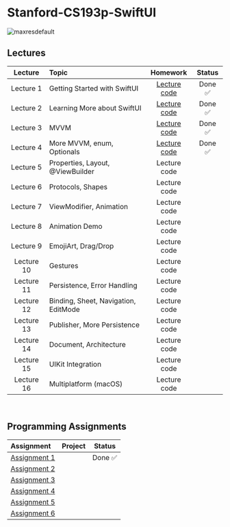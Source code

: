 # Stanford-CS193p-SwiftUI
![maxresdefault](https://user-images.githubusercontent.com/87092187/236336253-b839739e-2d1c-42ba-bbc4-3583af70cff4.jpg)

## Lectures
| Lecture     | Topic                                                 | Homework          | Status   |
| :----:      | :---                                                  | :----:            | :----:   |
| Lecture 1   | Getting Started with SwiftUI                          | [Lecture code](https://github.com/maksim-mitrofanov/CS193p-SwiftUI/tree/main/Lectures/Lecture%201)      | Done ✅  |
| Lecture 2   | Learning More about SwiftUI                           | [Lecture code](https://github.com/maksim-mitrofanov/CS193p-SwiftUI/tree/main/Lectures/Lecture%202)      | Done ✅  |
| Lecture 3   | MVVM                                                  | [Lecture code](https://github.com/maksim-mitrofanov/CS193p-SwiftUI/tree/main/Lectures/Lecture%203)      | Done ✅  |
| Lecture 4   | More MVVM, enum, Optionals                            | [Lecture code](https://github.com/maksim-mitrofanov/CS193p-SwiftUI/tree/main/Lectures/Lecture%204)      | Done ✅  |
| Lecture 5   | Properties, Layout, @ViewBuilder                      | Lecture code      |        |
| Lecture 6   | Protocols, Shapes                                     | Lecture code      |        |
| Lecture 7   | ViewModifier, Animation                               | Lecture code      |        |
| Lecture 8   | Animation Demo                                        | Lecture code      |        |                     
| Lecture 9   | EmojiArt, Drag/Drop                                   | Lecture code      |        |
| Lecture 10  | Gestures                                              | Lecture code      |        |
| Lecture 11  | Persistence, Error Handling                           | Lecture code      |        |
| Lecture 12  | Binding, Sheet, Navigation, EditMode                  | Lecture code      |        |
| Lecture 13  | Publisher, More Persistence                           | Lecture code      |        |
| Lecture 14  | Document, Architecture                                | Lecture code      |        |
| Lecture 15  | UIKit Integration                                     | Lecture code      |        |
| Lecture 16  | Multiplatform (macOS)                                 | Lecture code      |        |
<br>

## Programming Assignments
| Assignment                                                                                                                |  Project |  Status   |                                                                                                  
| :----                                                                                                                     | :----    |  :----:   |                                                                                                      
| [Assignment 1](https://cs193p.sites.stanford.edu/sites/g/files/sbiybj16636/files/media/file/assignment_1.pdf)             |          | Done ✅   |
| [Assignment 2](https://cs193p.sites.stanford.edu/sites/g/files/sbiybj16636/files/media/file/Assignment%202.pdf)           |          |              |    
| [Assignment 3](https://cs193p.sites.stanford.edu/sites/g/files/sbiybj16636/files/media/file/assignment_3_0.pdf)           |          |                   |
| [Assignment 4](https://cs193p.sites.stanford.edu/sites/g/files/sbiybj16636/files/media/file/assignment_4_0.pdf)           |          |                   |
| [Assignment 5](https://cs193p.sites.stanford.edu/sites/g/files/sbiybj16636/files/media/file/assignment_5_0.pdf)           |          |                  |
| [Assignment 6](https://cs193p.sites.stanford.edu/sites/g/files/sbiybj16636/files/media/file/assignment_6.pdf)             |          |           |
